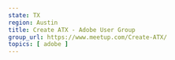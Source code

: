 ```yaml
---
state: TX
region: Austin
title: Create ATX - Adobe User Group
group_url: https://www.meetup.com/Create-ATX/
topics: [ adobe ]
---
```

